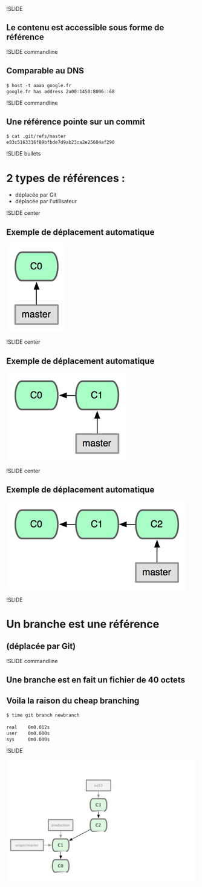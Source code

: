 !SLIDE

## Le contenu est accessible sous forme de référence

!SLIDE commandline

## Comparable au DNS

	$ host -t aaaa google.fr
	google.fr has address 2a00:1450:8006::68

!SLIDE commandline

## Une référence pointe sur un commit

	$ cat .git/refs/master
	e83c5163316f89bfbde7d9ab23ca2e25604af290

!SLIDE bullets

# 2 types de références :
* déplacée par Git
* déplacée par l&#39;utilisateur

!SLIDE center

## Exemple de déplacement automatique
![follow](follow1.png)

!SLIDE center

## Exemple de déplacement automatique
![follow](follow2.png)

!SLIDE center

## Exemple de déplacement automatique
![follow](follow3.png)

!SLIDE

# Un  branche est une référence
## (déplacée par Git) 

!SLIDE commandline

## Une branche est en fait un fichier de 40 octets
## Voila la raison du **cheap branching**

	$ time git branch newbranch

	real    0m0.012s
	user    0m0.000s
	sys     0m0.000s

!SLIDE

![branches](branches.png)
